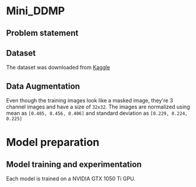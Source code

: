 # Mini_DDMP



## Problem statement


## Dataset
The dataset was downloaded from [Kaggle](https://www.kaggle.com/) 


## Data Augmentation
Even though the training images look like a masked image, they're  3 channel images and have a size of `32x32`.  The images are normalized using mean as ```[0.485, 0.456, 0.406]``` and standard deviation as ```[0.229, 0.224, 0.225]``` 

# Model preparation 


## Model training and experimentation 
Each model is trained on a NVIDIA  GTX 1050 Ti  GPU.


